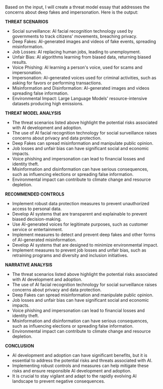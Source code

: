 Based on the input, I will create a threat model essay that addresses the concerns about deep fakes and impersonation. Here is the output:

**THREAT SCENARIOS**

* Social surveillance: AI facial recognition technology used by governments to track citizens' movements, breaching privacy.
* Deep Fakes: AI-generated images and videos of fake events, spreading misinformation.
* Job Losses: AI replacing human jobs, leading to unemployment.
* Unfair Bias: AI algorithms learning from biased data, returning biased results.
* Voice Phishing: AI learning a person's voice, used for scams and impersonation.
* Impersonation: AI-generated voices used for criminal activities, such as asking for favors or performing transactions.
* Misinformation and Disinformation: AI-generated images and videos spreading false information.
* Environmental Impact: Large Language Models' resource-intensive datasets producing high emissions.

**THREAT MODEL ANALYSIS**

* The threat scenarios listed above highlight the potential risks associated with AI development and adoption.
* The use of AI facial recognition technology for social surveillance raises concerns about privacy and data protection.
* Deep Fakes can spread misinformation and manipulate public opinion.
* Job losses and unfair bias can have significant social and economic impacts.
* Voice phishing and impersonation can lead to financial losses and identity theft.
* Misinformation and disinformation can have serious consequences, such as influencing elections or spreading false information.
* Environmental impact can contribute to climate change and resource depletion.

**RECOMMENDED CONTROLS**

* Implement robust data protection measures to prevent unauthorized access to personal data.
* Develop AI systems that are transparent and explainable to prevent biased decision-making.
* Use AI-generated voices for legitimate purposes, such as customer service or entertainment.
* Implement measures to detect and prevent deep fakes and other forms of AI-generated misinformation.
* Develop AI systems that are designed to minimize environmental impact.
* Implement measures to prevent job losses and unfair bias, such as retraining programs and diversity and inclusion initiatives.

**NARRATIVE ANALYSIS**

* The threat scenarios listed above highlight the potential risks associated with AI development and adoption.
* The use of AI facial recognition technology for social surveillance raises concerns about privacy and data protection.
* Deep Fakes can spread misinformation and manipulate public opinion.
* Job losses and unfair bias can have significant social and economic impacts.
* Voice phishing and impersonation can lead to financial losses and identity theft.
* Misinformation and disinformation can have serious consequences, such as influencing elections or spreading false information.
* Environmental impact can contribute to climate change and resource depletion.

**CONCLUSION**

* AI development and adoption can have significant benefits, but it is essential to address the potential risks and threats associated with AI.
* Implementing robust controls and measures can help mitigate these risks and ensure responsible AI development and adoption.
* It is crucial to stay vigilant and adapt to the rapidly evolving AI landscape to prevent negative consequences.
